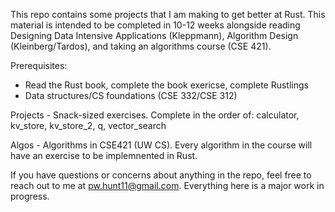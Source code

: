 This repo contains some projects that I am making to get better at Rust. This material is intended to be completed in 10-12 weeks alongside reading Designing Data Intensive Applications (Kleppmann), Algorithm Design (Kleinberg/Tardos), and taking an algorithms course (CSE 421). 


Prerequisites:
- Read the Rust book, complete the book exericse, complete Rustlings
- Data structures/CS foundations (CSE 332/CSE 312)


Projects - Snack-sized exercises. Complete in the order of: calculator, kv_store, kv_store_2, q, vector_search

Algos - Algorithms in CSE421 (UW CS). Every algorithm in the course will have an exercise to be implemnented in Rust.


If you have questions or concerns about anything in the repo, feel free to reach out to me at pw.hunt11@gmail.com. Everything here is a major work in progress. 
